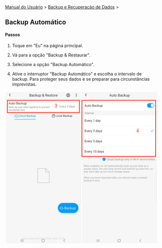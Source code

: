 [Manual do Usuário](/dragonnest/drawnote/manual/pt) > [Backup e Recuperação de Dados](/dragonnest/drawnote/manual/pt/backup_e_recuperacao_de_dados) >

Backup Automático
---
#### Passos

1. Toque em "Eu" na página principal.

2. Vá para a opção "Backup & Restaurar".

3. Selecione a opção "Backup Automático".

4. Ative o interruptor "Backup Automático" e escolha o intervalo de backup. Para proteger seus dados e se preparar para circunstâncias imprevistas.

![Backup Automático](imgs/automatic_backup1.png)